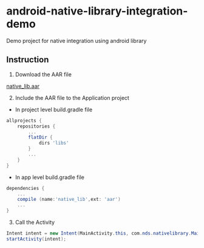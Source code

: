# android-native-library-integration-demo
Demo project for native integration using android library

## Instruction

1. Download the AAR file

  [native_lib.aar](https://github.com/ndsdevteam/android-native-library-integration-demo/raw/master/app/libs/native_lib.aar)

2. Include the AAR file to the Application project
  * In project level build.gradle file
  ```gradle
  allprojects {
      repositories {
          ...
          flatDir {
              dirs 'libs'
          }
          ...
      }
  }
  ```
  * In app level build.gradle file
  ```gradle
  dependencies {
      ...
      compile (name:'native_lib',ext: 'aar')
      ...
  }
  ```
3. Call the Activity
  ```java
  Intent intent = new Intent(MainActivity.this, com.nds.nativelibrary.MainActivity.class);
  startActivity(intent);
  ```

